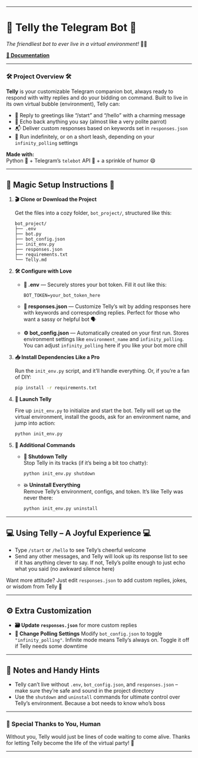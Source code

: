 
---

# 📱 Telly the Telegram Bot 📱

*The friendliest bot to ever live in a virtual environment!* 🐍🤖

**[📖 Documentation](Telly.md)**

---

### 🛠️ Project Overview 🛠️

**Telly** is your customizable Telegram companion bot, always ready to respond with witty replies and do your bidding on command. Built to live in its own virtual bubble (environment), Telly can:

- 🎉 Reply to greetings like “/start” and “/hello” with a charming message
- 🧠 Echo back anything you say (almost like a very polite parrot)
- 📬 Deliver custom responses based on keywords set in `responses.json`
- 📲 Run indefinitely, or on a short leash, depending on your `infinity_polling` settings

**Made with:**  
Python 🐍 + Telegram’s `telebot` API 🤖 + a sprinkle of humor 😄

---

## 🎩 Magic Setup Instructions 🎩

1. **🎬 Clone or Download the Project**

   Get the files into a cozy folder, `bot_project/`, structured like this:

   ```
   bot_project/
   ├── .env
   ├── bot.py
   ├── bot_config.json
   ├── init_env.py
   ├── responses.json
   ├── requirements.txt
   └── Telly.md
   ```

2. **🛠️ Configure with Love**

   - **🔑 .env** — Securely stores your bot token. Fill it out like this:
     ```
     BOT_TOKEN=your_bot_token_here
     ```

   - **💬 responses.json** — Customize Telly’s wit by adding responses here with keywords and corresponding replies. Perfect for those who want a sassy or helpful bot 🗣️

   - **⚙️ bot_config.json** — Automatically created on your first run. Stores environment settings like `environment_name` and `infinity_polling`. You can adjust `infinity_polling` here if you like your bot more chill

3. **📥 Install Dependencies Like a Pro**

   Run the `init_env.py` script, and it’ll handle everything. Or, if you’re a fan of DIY:

   ```bash
   pip install -r requirements.txt
   ```

4. **🚀 Launch Telly**

   Fire up `init_env.py` to initialize and start the bot. Telly will set up the virtual environment, install the goods, ask for an environment name, and jump into action:

   ```bash
   python init_env.py
   ```

5. **📴 Additional Commands**

   - **🛑 Shutdown Telly**  
     Stop Telly in its tracks (if it’s being a bit too chatty):

     ```bash
     python init_env.py shutdown
     ```

   - **💥 Uninstall Everything**  
     Remove Telly’s environment, configs, and token. It’s like Telly was never there:

     ```bash
     python init_env.py uninstall
     ```

---

## 💻 Using Telly – A Joyful Experience 💻

- Type `/start` or `/hello` to see Telly’s cheerful welcome
- Send any other messages, and Telly will look up its response list to see if it has anything clever to say. If not, Telly’s polite enough to just echo what you said (no awkward silence here)

Want more attitude? Just edit `responses.json` to add custom replies, jokes, or wisdom from Telly 🧩

---

## ⚙️ Extra Customization

- **🗃️ Update `responses.json`** for more custom replies
- **🔄 Change Polling Settings** Modify `bot_config.json` to toggle `"infinity_polling"`. Infinite mode means Telly’s always on. Toggle it off if Telly needs some downtime

---

## 📄 Notes and Handy Hints

- Telly can’t live without `.env`, `bot_config.json`, and `responses.json` – make sure they’re safe and sound in the project directory
- Use the `shutdown` and `uninstall` commands for ultimate control over Telly’s environment. Because a bot needs to know who’s boss

---

### 🌟 Special Thanks to You, Human

Without you, Telly would just be lines of code waiting to come alive. Thanks for letting Telly become the life of the virtual party! 🎉

---
